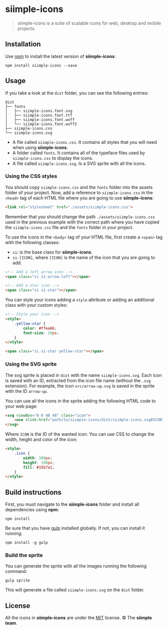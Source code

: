 # siimple-icons

> siimple-icons is a suite of scalable icons for web, desktop and mobile projects.


## Installation 

Use [npm](https://npmjs.com) to install the latest version of **siimple-icons**:

```
npm install siimple-icons --save
```


## Usage

If you take a look at the `dist` folder, you can see the following entries: 

```
dist
├── fonts
│   ├── siimple-icons.font.svg
│   ├── siimple-icons.font.ttf
│   ├── siimple-icons.font.woff
│   └── siimple-icons.font.woff2
├── siimple-icons.css
└── siimple-icons.svg
```

- A file called `siimple-icons.css`. It contains all styles that you will need when using **siimple-icons**.
- A folder called `fonts`. It contains all of the typeface files used by `siimple-icons.css` to display the icons.
- A file called `siimple-icons.svg`. Is a SVG sprite with all the icons.


### Using the CSS styles

You should copy `siimple-icons.css` and the `fonts` folder into the assets folder of your project. Now, add a reference to `siimple-icons.css` in the `<head>` tag of each HTML file where you are going to use **siimple-icons**: 

```html
<link rel="stylesheet" href="./assets/siimple-icons.css">
```

Remember that you should change the path `./assets/siimple-icons.css` used in the previous example with the correct path where you have copied the `siimple-icons.css` file and the `fonts` folder in your project. 

To use the icons in the `<body>` tag of your HTML file, first create a `<span>` tag with the following classes: 

- `si`: is the base class for **siimple-icons**.
- `si-[ICON]`, where `[ICON]` is the name of the icon that you are going to add.  

```html 
<!-- Add a left arrow icon -->
<span class="si si-arrow-left"></span>

<!-- Add a star icon -->
<span class="si si-star"></span>
```

You can style your icons adding a `style` attribute or adding an additional class with your custom styles: 

```html 
<!-- Style your icon -->
<style>
    .yellow-star {
        color: #ffea66;
        font-size: 20px;
    }
</style>

<span class="si si-star yellow-star"></span>
```


### Using the SVG sprite

The svg sprite is placed in `dist` with the name `siimple-icons.svg`. Each icon is saved with an ID, extracted from the icon file name (without the `.svg` extension). For example, the icon `src/arrow-up.svg` is saved in the sprite with the ID `arrow-up`.  

You can use all the icons in the sprite adding the following HTML code to your web page:

```html
<svg viewBox="0 0 48 48" class="icon">
    <use xlink:href="path/to/siimple-icons/dist/siimple-icons.svg#ICON"></use>
</svg>
```

Where `ICON` is the ID of the wanted icon. You can use CSS to change the width, height and color of the icon: 

```html
<style>
    .icon {
        width: 100px;
        height: 100px;
        fill: #15b7a1;
    }
</style>
```

## Build instructions

First, you must navigate to the **siimple-icons** folder and install all dependencies using **npm**:

```
npm install
```

Be sure that you have [gulp](https://github.com/gulpjs/gulp) installed globally. If not, you can install it running: 

```
npm install -g gulp
```
 
### Build the sprite

You can generate the sprite with all the images running the following command:

```
gulp sprite
```

This will generate a file called `siimple-icons.svg` on the `dist` folder.



## License 

All the icons in **siimple-icons** are under the [MIT](./LICENSE) license. &copy; The **siimple team**.

